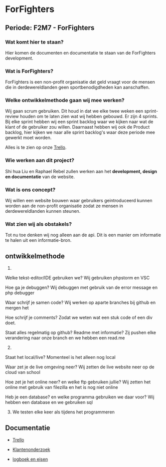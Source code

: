 # ForFighters

## Periode: F2M7 - ForFighters

### Wat komt hier te staan?

Hier komen de documenten en documentatie te staan van de ForFighters development.

### Wat is ForFighters?

ForFighters is een non-profit organisatie dat geld vraagt voor de mensen die in derdewereldlanden geen sportbenodigdheden kan aanschaffen.

### Welke ontwikkelmethode gaan wij mee werken?

Wij gaan scrum gebruiken. Dit houd in dat we elke twee weken een sprint-review houden om te laten zien wat wij hebben gebouwd. Er zijn 4 sprints. Bij elke sprint hebben wij een sprint backlog waar we kijken naar wat de klant of de gebruiker zou willen. Daarnaast hebben wij ook de Product backlog, hier kijken we naar alle sprint backlog's waar deze periode mee gewerkt moet worden.

Alles is te zien op onze [Trello](https://trello.com/b/xPD4qlpC/brazilian-jiu-jiutsu).

### Wie werken aan dit project?

Shi hua Liu en Raphael Rebel zullen werken aan het **development, design en documentatie** van de website.

### Wat is ons concept?

Wij willen een website bouwen waar gebruikers geintroduceerd kunnen worden aan de non-profit organisatie zodat ze mensen in derdewereldlanden kunnen steunen.

### Wat zien wij als obstakels?

Tot nu toe denken wij nog alleen aan de api. Dit is een manier om informatie te halen uit een informatie-bron.

## ontwikkelmethode
1.
	
Welke tekst-editor/IDE gebruiken we?
Wij gebruiken phpstorm en VSC

Hoe ga je debuggen?
Wij debuggen met gebruik van de error message en php debugger

Waar schrijf je samen code?
Wij werken op aparte branches bij github en mergen het

Hoe schrijf je comments?
Zodat we weten wat een stuk code of een div doet.

Staat alles regelmatig op github? Readme met informatie?
Zij pushen elke verandering naar onze branch en we hebben een read.me

2. 
Staat het local/live?
Momenteel is het alleen nog local

Waar zet je de live omgeving neer?
Wij zetten de live website neer op de cloud van school

Hoe zet je het online neer? en welke ftp gebruiken jullie?
Wij zetten het online met gebruik van filezilla en het is nog niet online

Heb je een database? en welke programma gebruiken we daar voor?
Wij hebben een database en we gebruiken sql

3. We testen elke keer als tijdens het programmeren


## Documentatie

- [Trello](https://trello.com/b/xPD4qlpC/brazilian-jiu-jiutsu)

- [Klantenonderzoek](https://docs.google.com/document/d/1qGaXDOji0wQWNLtChhu53dYZyIqN-spUUS1sJPgUlWU/edit)

- [logboek en eisen](https://docs.google.com/document/d/1xT9hzvh-L7fTLwAfLCsTyIzfHa109ibpedt9vxaJ_OI/edit?usp=sharing)